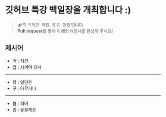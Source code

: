 # 깃허브 특강 백일장을 개최합니다 :)
> git의 목적은 *백업*, *복구*, *협업* 입니다.  
> **Pull request**를 통해 아래의 N행시를 완성해 주세요!
## 제시어
- 백 : 치킨
- 업 : 시켜야 되서
---
- 복 : 일단은
- 구 : 아무거나 
---
- 협 : 적어
- 업 : 놓을게요
